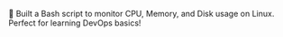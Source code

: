 🚀 Built a Bash script to monitor CPU, Memory, and Disk usage on Linux.
Perfect for learning DevOps basics!
